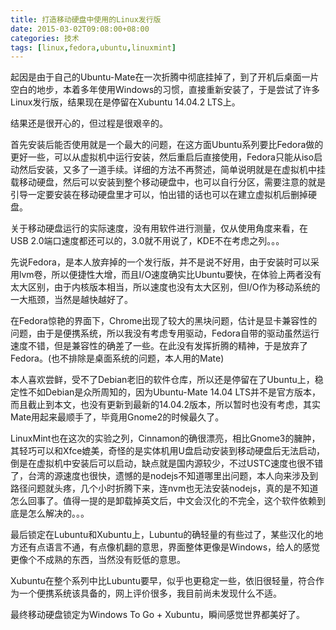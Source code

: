 ```yaml
---
title: 打造移动硬盘中使用的Linux发行版
date: 2015-03-02T09:08:00+08:00
categories: 技术
tags: [linux,fedora,ubuntu,linuxmint]
---
```


起因是由于自己的Ubuntu-Mate在一次折腾中彻底挂掉了，到了开机后桌面一片空白的地步，本着多年使用Windows的习惯，直接重新安装了，于是尝试了许多Linux发行版，结果现在是停留在Xubuntu 14.04.2 LTS上。

结果还是很开心的，但过程是很艰辛的。

首先安装后能否使用就是一个最大的问题，在这方面Ubuntu系列要比Fedora做的更好一些，可以从虚拟机中运行安装，然后重启后直接使用，Fedora只能从iso启动然后安装，又多了一道手续。详细的方法不再赘述，简单说明就是在虚拟机中挂载移动硬盘，然后可以安装到整个移动硬盘中，也可以自行分区，需要注意的就是引导一定要安装在移动硬盘里才可以，怕出错的话也可以在建立虚拟机后删掉硬盘。

关于移动硬盘运行的实际速度，没有用软件进行测量，仅从使用角度来看，在USB 2.0端口速度都还可以的，3.0就不用说了，KDE不在考虑之列。。。

先说Fedora，是本人放弃掉的一个发行版，并不是说不好用，由于安装时可以采用lvm卷，所以便捷性大增，而且I/O速度确实比Ubuntu要快，在体验上两者没有太大区别，由于内核版本相当，所以速度也没有太大区别，但I/O作为移动系统的一大瓶颈，当然是越快越好了。<!--more-->

在Fedora惊艳的界面下，Chrome出现了较大的黑块问题，估计是显卡兼容性的问题，由于是便携系统，所以我没有考虑专用驱动，Fedora自带的驱动虽然运行速度不错，但是兼容性的确差了一些。在此没有发挥折腾的精神，于是放弃了Fedora。(也不排除是桌面系统的问题，本人用的Mate)

本人喜欢尝鲜，受不了Debian老旧的软件仓库，所以还是停留在了Ubuntu上，稳定性不如Debian是众所周知的，因为Ubuntu-Mate 14.04 LTS并不是官方版本，而且截止到本文，也没有更新到最新的14.04.2版本，所以暂时也没有考虑，其实Mate用起来最顺手了，毕竟用Gnome2的时候最久了。

LinuxMint也在这次的实验之列，Cinnamon的确很漂亮，相比Gnome3的臃肿，其轻巧可以和Xfce媲美，奇怪的是实体机用U盘启动安装到移动硬盘后无法启动，倒是在虚拟机中安装后可以启动，缺点就是国内源较少，不过USTC速度也很不错了，台湾的源速度也很快，遗憾的是nodejs不知道哪里出问题，本人向来涉及到路径问题就头疼，几个小时折腾下来，连nvm也无法安装nodejs，真的是不知道怎么回事了。值得一提的是卸载掉英文后，中文会汉化的不完全，这个软件依赖到底是怎么解决的。。。

最后锁定在Lubuntu和Xubuntu上，Lubuntu的确轻量的有些过了，某些汉化的地方还有点语言不通，有点像机翻的意思，界面整体更像是Windows，给人的感觉更像个不成熟的东西，当然没有贬低的意思。

Xubuntu在整个系列中比Lubuntu要早，似乎也更稳定一些，依旧很轻量，符合作为一个便携系统该具备的，网上评价很多，我目前尚未发现什么不适。

最终移动硬盘锁定为Windows To Go + Xubuntu，瞬间感觉世界都美好了。
